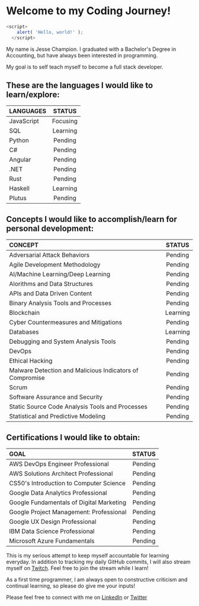 # Welcome to my Coding Journey! 

```js
<script>
    alert( 'Hello, world!' );
  </script>
 ```
My name is Jesse Champion. I graduated with a Bachelor's Degree in Accounting, but have always been interested in programming. 

My goal is to self teach myself to become a full stack developer. 

## These are the languages I would like to learn/explore:
| LANGUAGES | STATUS |
|:---| :---:|
| JavaScript | Focusing | 
| SQL | Learning |
| Python | Pending |
| C# | Pending |
| Angular | Pending |
| .NET | Pending |
| Rust | Pending |
| Haskell | Learning | 
| Plutus | Pending |

## Concepts I would like to accomplish/learn for personal development: 
| CONCEPT | STATUS |
|:---| :---:|
| Adversarial Attack Behaviors | Pending |
| Agile Development Methodology | Pending |
| AI/Machine Learning/Deep Learning | Pending |
| Alorithms and Data Structures | Pending |
| APIs and Data Driven Content | Pending |
| Binary Analysis Tools and Processes | Pending | 
| Blockchain | Learning |
| Cyber Countermeasures and Mitigations | Pending |
| Databases | Learning |
| Debugging and System Analysis Tools | Pending |
| DevOps | Pending |
| Ethical Hacking | Pending |
| Malware Detection and Malicious Indicators of Compromise | Pending |
| Scrum | Pending |
| Software Assurance and Security | Pending |
| Static Source Code Analysis Tools and Processes | Pending |
| Statistical and Predictive Modeling | Pending | 


## Certifications I would like to obtain:
| GOAL | STATUS |
|:---| :---:|
| AWS DevOps Engineer Professional | Pending |
| AWS Solutions Architect Professional | Pending |
| CS50's Introduction to Computer Science | Pending |
| Google Data Analytics Professional | Pending |
| Google Fundamentals of Digital Marketing | Pending |
| Google Project Management: Professional | Pending |
| Google UX Design Professional | Pending |
| IBM Data Science Professional | Pending |
| Microsoft Azure Fundamentals | Pending | 


This is my serious attempt to keep myself accountable for learning everyday. In addition to tracking my daily GitHub commits, I will also stream myself on [Twitch](https://www.twitch.tv/jessenextdoor). Feel free to join the stream while I learn! 

As a first time programmer, I am always open to constructive criticism and continual learning, so please do give me your inputs!

Please feel free to connect with me on [LinkedIn](https://www.linkedin.com/in/jesse-champion-6420231a8/) or [Twitter](https://twitter.com/JesseNextDoor)
